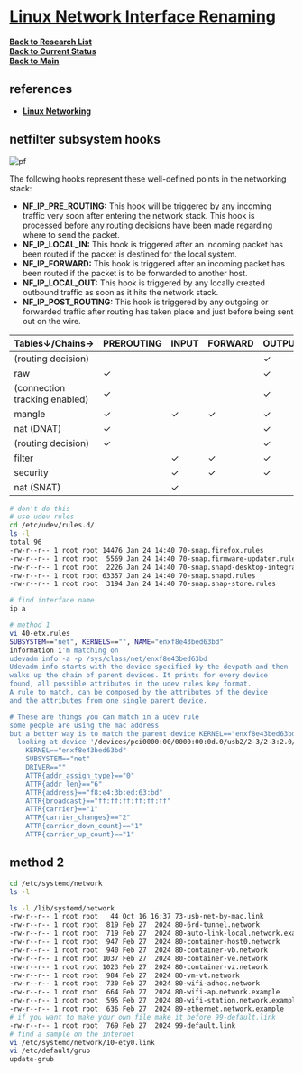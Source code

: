 # **[Linux Network Interface Renaming](https://www.youtube.com/watch?v=CXsNAaIYWco&list=PLmZU6NElARbZtvrVbfz9rVpWRt5HyCeO7&index=4)**


**[Back to Research List](../../../../../../research_list.md)**\
**[Back to Current Status](../../../../../../../development/status/weekly/current_status.md)**\
**[Back to Main](../../../../../../../README.md)**

## references


- **[Linux Networking](https://www.youtube.com/@routerologyblog1111/playlists)**
## netfilter subsystem hooks
![pf](https://people.netfilter.org/pablo/nf-hooks.png)

The following hooks represent these well-defined points in the networking stack:

- **NF_IP_PRE_ROUTING:** This hook will be triggered by any incoming traffic very soon after entering the network stack. This hook is processed before any routing decisions have been made regarding where to send the packet.
- **NF_IP_LOCAL_IN:** This hook is triggered after an incoming packet has been routed if the packet is destined for the local system.
- **NF_IP_FORWARD:** This hook is triggered after an incoming packet has been routed if the packet is to be forwarded to another host.
- **NF_IP_LOCAL_OUT:** This hook is triggered by any locally created outbound traffic as soon as it hits the network stack.
- **NF_IP_POST_ROUTING:** This hook is triggered by any outgoing or forwarded traffic after routing has taken place and just before being sent out on the wire.

| Tables↓/Chains→               | PREROUTING | INPUT | FORWARD | OUTPUT | POSTROUTING |
|-------------------------------|------------|-------|---------|--------|-------------|
| (routing decision)            |            |       |         | ✓      |             |
| raw                           | ✓          |       |         | ✓      |             |
| (connection tracking enabled) | ✓          |       |         | ✓      |             |
| mangle                        | ✓          | ✓     | ✓       | ✓      | ✓           |
| nat (DNAT)                    | ✓          |       |         | ✓      |             |
| (routing decision)            | ✓          |       |         | ✓      |             |
| filter                        |            | ✓     | ✓       | ✓      |             |
| security                      |            | ✓     | ✓       | ✓      |             |
| nat (SNAT)                    |            | ✓     |         |        | ✓           |


```bash
# don't do this
# use udev rules
cd /etc/udev/rules.d/
ls -l
total 96
-rw-r--r-- 1 root root 14476 Jan 24 14:40 70-snap.firefox.rules
-rw-r--r-- 1 root root  5569 Jan 24 14:40 70-snap.firmware-updater.rules
-rw-r--r-- 1 root root  2226 Jan 24 14:40 70-snap.snapd-desktop-integration.rules
-rw-r--r-- 1 root root 63357 Jan 24 14:40 70-snap.snapd.rules
-rw-r--r-- 1 root root  3194 Jan 24 14:40 70-snap.snap-store.rules

# find interface name 
ip a

# method 1
vi 40-etx.rules
SUBSYSTEM=="net", KERNELS=="", NAME="enxf8e43bed63bd"
information i'm matching on
udevadm info -a -p /sys/class/net/enxf8e43bed63bd
Udevadm info starts with the device specified by the devpath and then
walks up the chain of parent devices. It prints for every device
found, all possible attributes in the udev rules key format.
A rule to match, can be composed by the attributes of the device
and the attributes from one single parent device.

# These are things you can match in a udev rule
some people are using the mac address
but a better way is to match the parent device KERNEL=="enxf8e43bed63bd"
  looking at device '/devices/pci0000:00/0000:00:0d.0/usb2/2-3/2-3:2.0/net/enxf8e43bed63bd':
    KERNEL=="enxf8e43bed63bd"
    SUBSYSTEM=="net"
    DRIVER==""
    ATTR{addr_assign_type}=="0"
    ATTR{addr_len}=="6"
    ATTR{address}=="f8:e4:3b:ed:63:bd"
    ATTR{broadcast}=="ff:ff:ff:ff:ff:ff"
    ATTR{carrier}=="1"
    ATTR{carrier_changes}=="2"
    ATTR{carrier_down_count}=="1"
    ATTR{carrier_up_count}=="1"
```

## method 2

```bash
cd /etc/systemd/network
ls -l

ls -l /lib/systemd/network
-rw-r--r-- 1 root root   44 Oct 16 16:37 73-usb-net-by-mac.link
-rw-r--r-- 1 root root  819 Feb 27  2024 80-6rd-tunnel.network
-rw-r--r-- 1 root root  719 Feb 27  2024 80-auto-link-local.network.example
-rw-r--r-- 1 root root  947 Feb 27  2024 80-container-host0.network
-rw-r--r-- 1 root root  940 Feb 27  2024 80-container-vb.network
-rw-r--r-- 1 root root 1037 Feb 27  2024 80-container-ve.network
-rw-r--r-- 1 root root 1023 Feb 27  2024 80-container-vz.network
-rw-r--r-- 1 root root  984 Feb 27  2024 80-vm-vt.network
-rw-r--r-- 1 root root  730 Feb 27  2024 80-wifi-adhoc.network
-rw-r--r-- 1 root root  664 Feb 27  2024 80-wifi-ap.network.example
-rw-r--r-- 1 root root  595 Feb 27  2024 80-wifi-station.network.example
-rw-r--r-- 1 root root  636 Feb 27  2024 89-ethernet.network.example
# if you want to make your own file make it before 99-default.link
-rw-r--r-- 1 root root  769 Feb 27  2024 99-default.link
# find a sample on the internet
vi /etc/systemd/network/10-ety0.link
vi /etc/default/grub
update-grub

```